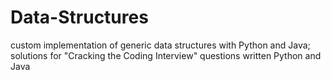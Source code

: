 # Data-Structures
custom implementation of generic data structures with Python and Java; solutions for "Cracking the Coding Interview" questions written Python and Java
